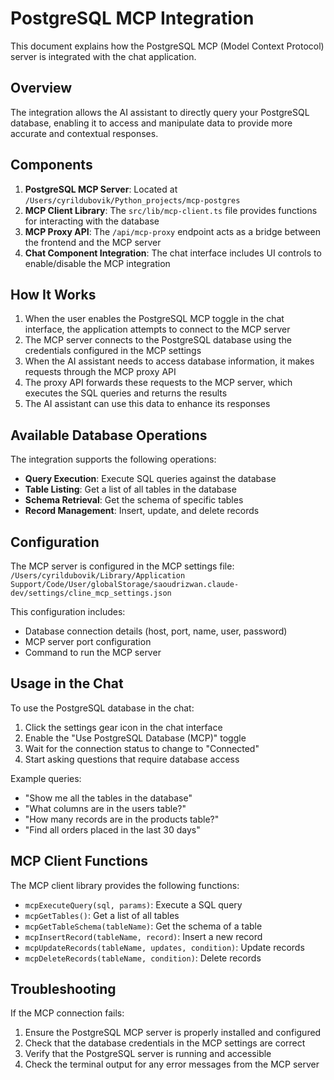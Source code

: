 # PostgreSQL MCP Integration

This document explains how the PostgreSQL MCP (Model Context Protocol) server is integrated with the chat application.

## Overview

The integration allows the AI assistant to directly query your PostgreSQL database, enabling it to access and manipulate data to provide more accurate and contextual responses.

## Components

1. **PostgreSQL MCP Server**: Located at `/Users/cyrildubovik/Python_projects/mcp-postgres`
2. **MCP Client Library**: The `src/lib/mcp-client.ts` file provides functions for interacting with the database
3. **MCP Proxy API**: The `/api/mcp-proxy` endpoint acts as a bridge between the frontend and the MCP server
4. **Chat Component Integration**: The chat interface includes UI controls to enable/disable the MCP integration

## How It Works

1. When the user enables the PostgreSQL MCP toggle in the chat interface, the application attempts to connect to the MCP server
2. The MCP server connects to the PostgreSQL database using the credentials configured in the MCP settings
3. When the AI assistant needs to access database information, it makes requests through the MCP proxy API
4. The proxy API forwards these requests to the MCP server, which executes the SQL queries and returns the results
5. The AI assistant can use this data to enhance its responses

## Available Database Operations

The integration supports the following operations:

- **Query Execution**: Execute SQL queries against the database
- **Table Listing**: Get a list of all tables in the database
- **Schema Retrieval**: Get the schema of specific tables
- **Record Management**: Insert, update, and delete records

## Configuration

The MCP server is configured in the MCP settings file:
`/Users/cyrildubovik/Library/Application Support/Code/User/globalStorage/saoudrizwan.claude-dev/settings/cline_mcp_settings.json`

This configuration includes:
- Database connection details (host, port, name, user, password)
- MCP server port configuration
- Command to run the MCP server

## Usage in the Chat

To use the PostgreSQL database in the chat:

1. Click the settings gear icon in the chat interface
2. Enable the "Use PostgreSQL Database (MCP)" toggle
3. Wait for the connection status to change to "Connected"
4. Start asking questions that require database access

Example queries:
- "Show me all the tables in the database"
- "What columns are in the users table?"
- "How many records are in the products table?"
- "Find all orders placed in the last 30 days"

## MCP Client Functions

The MCP client library provides the following functions:

- `mcpExecuteQuery(sql, params)`: Execute a SQL query
- `mcpGetTables()`: Get a list of all tables
- `mcpGetTableSchema(tableName)`: Get the schema of a table
- `mcpInsertRecord(tableName, record)`: Insert a new record
- `mcpUpdateRecords(tableName, updates, condition)`: Update records
- `mcpDeleteRecords(tableName, condition)`: Delete records

## Troubleshooting

If the MCP connection fails:

1. Ensure the PostgreSQL MCP server is properly installed and configured
2. Check that the database credentials in the MCP settings are correct
3. Verify that the PostgreSQL server is running and accessible
4. Check the terminal output for any error messages from the MCP server
